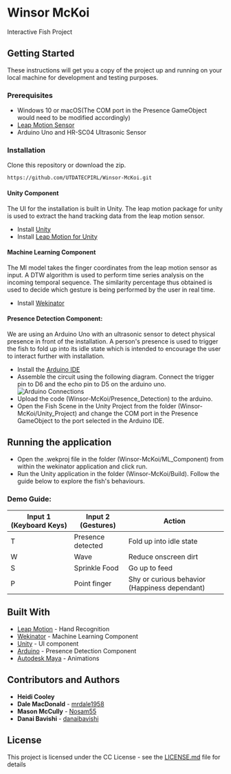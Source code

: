 # Winsor McKoi 

Interactive Fish Project

## Getting Started

These instructions will get you a copy of the project up and running on your local machine for development and testing purposes. 

### Prerequisites 

* Windows 10 or macOS(The COM port in the Presence GameObject would need to be modified accordingly)
* [Leap Motion Sensor](https://www.ultraleap.com/product/leap-motion-controller/)
* Arduino Uno and HR-SC04 Ultrasonic Sensor

### Installation
Clone this repository or download the zip.
```
https://github.com/UTDATECPIRL/Winsor-McKoi.git
```
#### Unity Component
The UI for the installation is built in Unity. The leap motion package for unity is used to extract the hand tracking data from the leap motion sensor. 
* Install [Unity](https://store.unity.com/#plans-individual)
* Install [Leap Motion for Unity](https://developer.leapmotion.com/unity#5436356) 

#### Machine Learning Component
The Ml model takes the finger coordinates from the leap motion sensor as input. A DTW algorithm is used to perform time series analysis on the incoming temporal sequence. The similarity percentage thus obtained is used to decide which gesture is being performed by the user in real time.   
* Install [Wekinator](http://www.wekinator.org/downloads/)

#### Presence Detection Component:
We are using an Arduino Uno with an ultrasonic sensor to detect physical presence in front of the installation. A person's presence is used to trigger the fish to fold up into its idle state which is intended to encourage the user to interact further with installation. 
* Install the [Arduino IDE](https://www.arduino.cc/en/main/software)
* Assemble the circuit using the following diagram. Connect the trigger pin to D6 and the echo pin to D5 on the arduino uno.
![Arduino Connections](https://hackster.imgix.net/uploads/attachments/991561/uploads2ftmp2ff6c8de93-288c-4663-9a29-31c8e61172812fultrasonic5_WCDWvutJmv.png?auto=compress%2Cformat&w=1280&h=960&fit=max)
* Upload the code (Winsor-McKoi/Presence_Detection) to the arduino. 
* Open the Fish Scene in the Unity Project from the folder (Winsor-McKoi/Unity_Project) and change the COM port in the Presence GameObject to the port selected in the Arduino IDE. 

## Running the application

* Open the .wekproj file in the folder (Winsor-McKoi/ML_Component) from within the wekinator application and click run.
* Run the Unity application in the folder (Winsor-McKoi/Build). Follow the guide below to explore the fish's behaviours. 

### Demo Guide:

**Input 1 (Keyboard Keys)** | **Input 2 (Gestures)** | **Action**
------------ | ------------- | ------------ 
 T | Presence detected | Fold up into idle state
 W | Wave | Reduce onscreen dirt
 S | Sprinkle Food | Go up to feed
 P | Point finger | Shy or curious behavior (Happiness dependant)


## Built With

* [Leap Motion](https://developer.leapmotion.com/unity) - Hand Recognition
* [Wekinator](http://www.wekinator.org/) - Machine Learning Component
* [Unity](https://unity.com/) - UI component
* [Arduino](https://www.arduino.cc/en/main/software) - Presence Detection Component
* [Autodesk Maya](https://www.autodesk.com/products/maya/overview?support=ADVANCED&plc=MAYA&term=1-YEAR&quantity=1) - Animations 

## Contributors and Authors

* **Heidi Cooley**
* **Dale MacDonald** - [mrdale1958](https://github.com/mrdale1958?tab=repositories)
* **Mason McCully** - [Nosam55](https://github.com/Nosam55)
* **Danai Bavishi** - [danaibavishi](https://github.com/danaibavishi)

## License

This project is licensed under the CC License - see the [LICENSE.md](LICENSE.md) file for details
